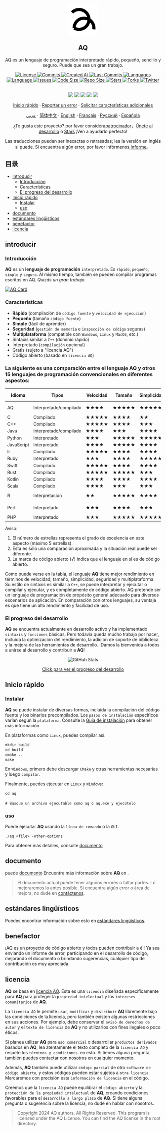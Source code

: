 <p align="center">
 <img width="100px" src="https://github.com/aq-org/AQ/blob/main/aq.png?raw=true" align="center" alt="AQ" />
 <h2 align="center">AQ</h2>
 <p align="center">AQ es un lenguaje de programación interpretado rápido, pequeño, sencillo y seguro. Puede que sea un gran trabajo.</p>
</p>

  <p align="center">
    <a href="https://github.com/aq-org/AQ/blob/main/LICENSE">
      <img alt="License" src="https://img.shields.io/badge/license-AQ-dark" />
    </a>
    <a href="https://github.com/aq-org/AQ/commits">
      <img alt="Commits" src="https://img.shields.io/github/commit-activity/t/aq-org/AQ" />
    </a>
    <a href="https://github.com/aq-org/AQ/pulse">
      <img alt="Created At" src="https://img.shields.io/github/created-at/aq-org/AQ" />
    </a>
    <a href="https://github.com/aq-org/AQ/graphs/commit-activity">
      <img alt="Last Commits" src="https://img.shields.io/github/last-commit/aq-org/AQ" />
    </a>
    <a href="https://github.com/aq-org/AQ">
      <img alt="Languages" src="https://img.shields.io/github/languages/count/aq-org/AQ" />
    </a>
    <a href="https://github.com/aq-org/AQ">
      <img alt="Language" src="https://img.shields.io/github/languages/top/aq-org/AQ" />
    </a>
    <a href="https://github.com/aq-org/AQ/issues">
      <img alt="Issues" src="https://img.shields.io/github/issues/aq-org/AQ" />
    </a>
    <a href="https://github.com/aq-org/AQ/pulse">
      <img alt="Code Size" src="https://img.shields.io/github/languages/code-size/aq-org/AQ" />
    </a>
    <a href="https://github.com/aq-org/AQ/graphs/contributors">
      <img alt="Repo Size" src="https://img.shields.io/github/repo-size/aq-org/AQ" />
    </a>
    <a href="https://github.com/aq-org/AQ/stargazers">
      <img alt="Stars" src="https://img.shields.io/github/stars/aq-org" />
    </a>
    <a href="https://github.com/aq-org/AQ/forks">
      <img alt="Forks" src="https://img.shields.io/github/forks/aq-org/AQ" />
    </a>
    <a href="https://twitter.com/aq_organization">
      <img alt="Twitter" src="https://img.shields.io/twitter/follow/aq_organization" />
    </a>
    <br />
    <br />
  </p>

  <p align="center">
    <a href="https://www.twitter.com/aq_organization" rel="nofollow"><img src="https://img.shields.io/badge/x-%23232323.svg?&amp;style=for-the-badge&amp;logo=X&amp;logoColor=white" height="25" style="max-width: 100%;"></a>
    <a href="https://www.instagram.com/aqsorg/" rel="nofollow"><img src="https://img.shields.io/badge/instagram-%23E4405F.svg?&amp;style=for-the-badge&amp;logo=instagram&amp;logoColor=white" height="25" style="max-width: 100%;"></a>
    <a href="https://www.facebook.com/aqorg" rel="nofollow"><img src="https://img.shields.io/badge/facebook-%231DA1F2.svg?&amp;style=for-the-badge&amp;logo=facebook&amp;logoColor=white" height="25" style="max-width: 100%;"></a>
    <a href="https://www.reddit.com/u/aqorg/" rel="nofollow"><img src="https://img.shields.io/badge/reddit-%23E4405F.svg?&amp;style=for-the-badge&amp;logo=reddit&amp;logoColor=white" height="25" style="max-width: 100%;"></a>
    <a href="https://aqorg.tumblr.com/" rel="nofollow"><img src="https://img.shields.io/badge/tumblr-%23232323.svg?&amp;style=for-the-badge&amp;logo=tumblr&amp;logoColor=white" height="25" style="max-width: 100%;"></a>
    </p>

  <p align="center">
    <a href="#Inicio rápido">Inicio rápido</a>
    ·
    <a href="https://github.com/aq-org/AQ/issues/new">Reportar un error</a>
    ·
    <a href="https://github.com/aq-org/AQ/discussions/new/choose">Solicitar características adicionales</a>
  </p>
  <p align="center">
    <a href="/docs/readme_ar.md">عربي</a>
    ·
    <a href="/docs/readme_zh.md">简体中文</a>
    ·
    <a href="/docs/readme_en.md">English</a>
    ·
    <a href="/docs/readme_fr.md">Français</a>
    ·
    <a href="/docs/readme_ru.md">Русский</a>
    ·
    <a href="/docs/readme_es.md">Española</a>
  </p>

<p align="center">¿Te gusta este proyecto? por favor considera<a href="https://github.com/aq-org/AQ">patrocinador</a>，<a href="https://github.com/aq-org/AQ">Únete al desarrollo</a> o <a href="https://github.com/aq-org/AQ">Stars</a> ¡Ven a ayudarlo perfecto!</p>

<p align="center">Las traducciones pueden ser inexactas o retrasadas; lea la versión en inglés si puede. Si encuentra algún error, por favor infórmenos<a href="https://github.com/aq-org/AQ/issues/new"> Informe</a>。</p>

## 目录

- [introducir](#introducir)
    - [Introducción](#introducción)
    - [Características](#características)
    - [El progreso del desarrollo](#el-progreso-del-desarrollo)
- [Inicio rápido](#inicio-rápido)
  - [Instalar](#instalar)
  - [uso](#uso)
- [documento](#documento)
- [estándares lingüísticos](#estándares-lingüísticos)
- [benefactor](#benefactor)
- [licencia](#licencia)

## introducir

### Introducción

**AQ** es un **lenguaje de programación** `interpretado`. Es `rápido`, `pequeño`, `simple` y `seguro`. Al mismo tiempo, también se pueden compilar programas escritos en AQ. *Quizás un gran trabajo.*

[![AQ Card](https://aq-org-github-readme-stats.vercel.app/api/pin/?username=aq-org&repo=AQ)](https://github.com/aq-org/AQ)

### Características

- **Rápido** (compilación de `código fuente` y `velocidad de ejecución`)
- **Pequeño** (tamaño `código fuente`)
- **Simple** (fácil de aprender)
- **Seguridad** (`gestión de memoria` e `inspección de código` seguras)
- **Multiplataforma** (compatible con `Windows`, `Linux` y `MacOS`, etc.)
- Sintaxis similar a `C++` (dominio rápido)
- Interpretado (`compilación` opcional)
- Gratis (sujeto a "licencia AQ")
- Código abierto (basado en `licencia AQ`)

### La siguiente es una comparación entre el lenguaje **AQ** y otros 15 lenguajes de programación convencionales en diferentes aspectos:

| Idioma | Tipos | Velocidad | Tamaño | Simplicidad | Seguridad | Multiplataforma | Estilo de sintaxis | Ejecución | Código abierto | Áreas de aplicación |
|------|------|------|------|--------|--------|---------|-----------|-----------|-------|----------- |
| AQ | Interpretado/compilado | ★★★★ | ★★★★★ | ★★★★★ | ★★★★★ | ★★★★★ | Orientado a objetos/procedimental | Interpretado/compilado | √ | General |
| C | Compilado | ★★★★★ | ★★★★ | ★★ | ★★★ | ★★★★ | Procesal | Compilado | √ | Sistema/Subyacente |
| C++ | Compilado | ★★★★★ | ★★★★ | ★★★ | ★★★ | ★★★★ | Orientado a objetos | Compilado | √ | Universal |
| Java | Interpretado/compilado | ★★★★ | ★★★ | ★★★★ | ★★★★★ | ★★★★★ | Orientado a objetos | Interpretado/compilado | √ | Universal |
| Python | Interpretado | ★★★ | ★★★★★ | ★★★★★ | ★★★★ | ★★★★★ | Orientado a objetos | Interpretado | √ | Universal |
| JavaScript | Interpretado | ★★★★ | ★★★★★ | ★★★★ | ★★★ | ★★★★★ | Orientado a objetos | Interpretado | √ | Web/Servidor |
| Ir | Compilado | ★★★★★ | ★★★★ | ★★★★ | ★★★★ | ★★★★★ | De procedimiento | Compilado | √ | Sistema/Red |
| Ruby | Interpretado | ★★★ | ★★★★ | ★★★★★ | ★★★★ | ★★★★★ | Orientado a objetos | Interpretado | √ | Desarrollo web |
| Swift | Compilado | ★★★★★ | ★★★★ | ★★★★ | ★★★★★ | ★★★ | Orientado a objetos | Compilado | √ | Desarrollo móvil |
| Rust | Compilado | ★★★★★ | ★★★★★ | ★★★ | ★★★★★ | ★★★★★ | Orientado a objetos | Compilado | √ | Sistema/Web |
| Kotlin | Compilado | ★★★★ | ★★★★ | ★★★★ | ★★★★★ | ★★★★★ | Orientado a objetos | Compilado | √ | Móvil/Servidor |
| Scala | Compilado | ★★★★ | ★★★ | ★★★ | ★★★★ | ★★★★★ | Funcional | Compilado | √ | Big Data/Web |
| R | Interpretación | ★★ | ★★★★★ | ★★★★ | ★★★★ | ★★★★ | Matriz | Interpretación | √ | Estadísticas/Análisis de datos |
| Perl | Interpretado | ★★★ | ★★★★ | ★★★ | ★★★ | ★★★★★ | Procesal | Interpretado | √ | Procesamiento de texto/Web |
| PHP | Interpretado | ★★★ | ★★★★★ | ★★★★★ | ★★★ | ★★★★★ | Orientado a objetos | Interpretado | √ | Desarrollo web |

Aviso:
1. El número de estrellas representa el grado de excelencia en este aspecto (máximo 5 estrellas).
2. Esta es sólo una comparación aproximada y la situación real puede ser diferente.
3. La marca de código abierto (√) indica que el lenguaje en sí es de código abierto.

Como puede verse en la tabla, el lenguaje **AQ** tiene mejor rendimiento en términos de velocidad, tamaño, simplicidad, seguridad y multiplataforma. Su estilo de sintaxis es similar a `C++`, se puede interpretar y ejecutar o compilar y ejecutar, y es completamente de código abierto. AQ pretende ser un lenguaje de programación de propósito general adecuado para diversos escenarios de aplicación. En comparación con otros lenguajes, su ventaja es que tiene un alto rendimiento y facilidad de uso.

### El progreso del desarrollo

**AQ** se encuentra actualmente en desarrollo activo y ha implementado `sintaxis` y `funciones` básicas. Pero todavía queda mucho trabajo por hacer, incluida la optimización del rendimiento, la adición de soporte de biblioteca y la mejora de las herramientas de desarrollo. ¡Damos la bienvenida a todos a unirse al desarrollo y contribuir a **AQ**!

<p align="center">
  <img src="https://github-readme-stats.vercel.app/api/pin/?username=aq-org&repo=AQ" alt="GitHub Stats" >
</p>

<p align="center">
<a href="https://github.com/aq-org/AQ/commits">
Click para ver el progreso del desarrollo
</a>
</p>

## Inicio rápido
### Instalar

**AQ** se puede instalar de diversas formas, incluida la compilación del código fuente y los binarios precompilados. Los `pasos de instalación` específicos varían según la `plataforma`. Consulte la [Guía de instalación](docs/installation.md) para obtener más información.

En plataformas como `Linux`, puedes compilar así:
```shell
mkdir build
cd build
cmake ..
make
```

En `Windows`, primero debe descargar `CMake` y otras herramientas necesarias y luego `compilar`.

Finalmente, puedes ejecutar en `Linux` y `Windows`:
```shell
cd aq

# Busque un archivo ejecutable como aq o aq.exe y ejecútelo
```

### uso
Puede ejecutar **AQ** usando la `línea de comando` o la `GUI`.
```shell
./aq <file> -other-options
```

Para obtener más detalles, consulte [documento](#documento)

## documento

puede <a href="/docs/index.md">documento</a> Encuentre más información sobre **AQ** en .

> El documento actual puede tener algunos errores o faltar partes. Lo mejoraremos lo antes posible. Si encuentra algún error o área de mejora, no dude en <a href="https://github.com/aq-org/AQ/issues/new">contáctenos</a>.

## estándares lingüísticos

Puedes encontrar información sobre esto en <a href="/docs/standard.md">estándares lingüísticos</a>.

## benefactor

¡AQ es un proyecto de código abierto y todos pueden contribuir a él! Ya sea enviando un informe de error, participando en el desarrollo de código, mejorando el documento o brindando sugerencias, cualquier tipo de contribución es muy apreciada.

## licencia

**AQ** se basa en [licencia AQ](https://github.com/aq-org/AQ/blob/main/LICENSE). Esta es una `licencia` diseñada específicamente para **AQ** para proteger la `propiedad intelectual` y los `intereses comunitarios` de **AQ**.

La `licencia AQ` le permite `usar`, `modificar` y `distribuir` **AQ** libremente bajo las condiciones de la licencia, pero también existen algunas restricciones en sus acciones. Por ejemplo, debe conservar el `aviso de derechos de autor` y el `texto de licencia` de **AQ** y no utilizarlos con fines ilegales o poco éticos.

Si planea utilizar **AQ** para `uso comercial` o desarrollar `productos derivados` basados ​​en **AQ**, lea atentamente el texto completo de la `licencia AQ` y respete los `términos y condiciones`. en esto. Si tienes alguna pregunta, también puedes contactar con nosotros en cualquier momento.

Además, **AQ** también puede utilizar `código parcial` de otro `software de código abierto`, y estos códigos pueden estar sujetos a `otra licencia`. Marcaremos con precisión esta `información de licencia` en el código.

Creemos que la `licencia AQ` puede equilibrar el `código abierto` y la `protección de la propiedad intelectual` de **AQ**, creando condiciones favorables para el `desarrollo a largo plazo` de **AQ**. Si tiene alguna pregunta o sugerencia sobre la licencia, no dude en hablar con nosotros.

> Copyright 2024 AQ authors, All Rights Reserved.
> This program is licensed under the AQ License. You can find the AQ license in the root directory.